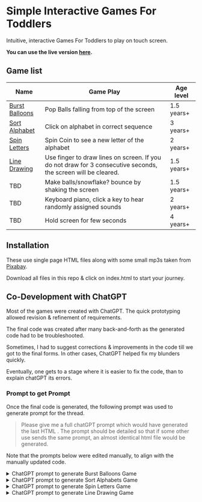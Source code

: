 # Simple Interactive Games For Toddlers

Intuitive, interactive Games For Toddlers to play on touch screen.

**You can use the live version [here](https://arun-ks.github.io/ToddlerGames/).**

## Game list
| Name | Game Play | Age level |
|-------|----------|------------|
|[Burst Balloons](https://arun-ks.github.io/ToddlerGames/BurstBaloons.html) | Pop Balls falling from top of the screen | 1.5 years+ | 
|[Sort Alphabet](https://arun-ks.github.io/ToddlerGames/SortAlphabets.html) | Click on alphabet in correct sequence  | 3 years+ |
|[Spin Letters](https://arun-ks.github.io/ToddlerGames/SpinLetters.html) | Spin Coin to see a new letter of the alphabet | 2 years+ |
|[Line Drawing](https://arun-ks.github.io/ToddlerGames/LineDrawing.html) | Use finger to draw lines on screen. If you do not draw for 3 consecutive seconds, the screen will be cleared. | 1.5 years+ |
|TBD | Make balls/snowflake? bounce by shaking the screen  | 1.5 years+ |
|TBD | Keyboard piano, click a key to hear randomly assigned sounds  | 2 years+ |
|TBD | Hold screen for few seconds  | 4 years+ |


## Installation
These use single page HTML files along with some small mp3s taken from [Pixabay](https://pixabay.com/). 

Download all files in this repo & click on index.html to start your journey.


## Co-Development with ChatGPT
Most of the games were created with ChatGPT. The quick prototyping allowed revision & refinement of requirements.

The final code was created after many back-and-forth as the generated code had to be troubleshooted.

Sometimes, I had to suggest corrections & improvements in the code till we got to the final forms. In other cases, ChatGPT helped fix my blunders quickly.

Eventually, one gets to a stage where it is easier to fix the code, than to explain chatGPT its errors.

### Prompt to get Prompt
Once the final code is generated, the following prompt was used to generate prompt for the thread.

> Please give me a full chatGPT prompt which would have generated the last HTML .
> The prompt should be detailed so that if some other use sends the same prompt, an almost identical html file would be generated.

Note that the prompts below were edited manually, to align with the manually updated code.

<details closed>
<summary>ChatGPT prompt to generate Burst Balloons Game  </summary>

```
 Create an HTML webpage with an interactive animation. The animation should involve colorful blobs falling from the top of the screen to the bottom. When a blob reaches the bottom, it should pop or explode with a sound effect. Users should also be able to click or touch a blob to make it pop instantly with a sound effect.
 Here are the specific requirements:
 1. The webpage should have a container element that covers the entire viewport, ensuring no overflow.
 2. Blobs should be created and fall from the top of the screen to the bottom.
 3. Blobs should have a circular shape (border-radius: 50%) and should be of random sizes, with a minimum size of 50px.
 4. Blobs should have random colors. You can use a function to generate random colors.
 5. Blobs should fall at a speed determined by a user-controllable slider. There should be a slider control that allows users to adjust the falling speed of the blobs.
 6. Users should be able to click or touch a blob to make it pop. When a blob is clicked or touched, it should pop with an animation and play a pop sound effect. The pop sound effect should be randomly selected from a list of three sound files: "pop0.mp3," "pop1.mp3," and "pop2.mp3."
 7. The first five blobs should be created within a gap of 0.05 seconds from page load. After that, blobs should be continuously generated at a fixed interval of 0.4 seconds.
 8. The animation for the falling blobs should be smooth and include easing. Blobs should scale slightly as they fall but should maintain their original shape and color throughout the animation.
 9. Ensure that the animation is visually appealing and that the blobs smoothly disappear after popping.
 10. Use appropriate HTML, CSS, and JavaScript to implement this animation. Make sure to include any necessary event listeners and handlers.
 
 Please provide a complete HTML file that includes all the necessary code, styles, and scripts to achieve the described animation. Ensure that the pop sound files are included and properly referenced. If any additional assets or files are required, specify how they should be organized within the project folder.
```

</details>


<details closed>
<summary>ChatGPT prompt to generate Sort Alphabets Game  </summary>

```
Create an HTML5 game suitable for toddlers. The game should be a simple educational game designed to help toddlers learn the alphabet in a fun and interactive way.

Here are the specific requirements for the game:

1. **Game Layout**:
   - The game should be played in a web browser and should utilize HTML5, CSS, and JavaScript.
   - The game should be visually appealing and child-friendly.

2. **Game Start**:
   - When the game starts, it should display 5 colorful 3D boxes on the screen.
   - Each box should contain a random letter of the alphabet. These letters should be chosen consecutively but displayed in a random order within the boxes.
   - The boxes should be positioned randomly within the top 60% of the screen, and they should not overlap.

3. **Gameplay**:
   - The purpose of the game is to teach toddlers the correct order of the alphabet.
   - When a toddler clicks/touches a box with the correct letter in the current alphabetical order, the box should respond as follows:
     - The box should get a yellow halo to indicate correctness.
     - A pleasant sound (e.g., 'correct.mp3') should play to reinforce the correct choice.
     - The selected box should move to the bottom of the screen, next to the previous box selected in the correct order.
   - When a toddler clicks/touches a box with an incorrect letter, the box should respond as follows:
     - The box should shake or wobble to indicate an incorrect choice.
     - A distinct sound (e.g., 'wrong.mp3' or 'oops.mp3') should play to provide feedback.
     - The box should return to its original position.

4. **Game Completion**:
   - The game should end when the toddler successfully selects all 5 boxes in the correct alphabetical order.
   - Upon completion, a congratulatory popup should appear with a message like "Congratulations! You've completed the alphabet."
   - The popup should include an option to restart the game.

5. **Visuals**:
   - The boxes should have a 3D effect to make them visually appealing to toddlers.
   - The background color should be child-friendly.
   - The text inside the boxes should be large and easy to read, suitable for toddlers.
   - The boxes and letters should have bright and attractive colors.
   - The popup should have a child-friendly design.

6. **Audio**:
   - The game should incorporate appropriate audio feedback, including the sounds mentioned above for correct and incorrect choices.
   - Ensure the audio is not too loud or startling for toddlers.

7. **Title**:
   - The title of the game should be "Sort Alphabet Game" to indicate its purpose.

Please generate an HTML5 document that implements this game with the specified features. Ensure the code is well-structured, commented, and easy to understand. Additionally, make sure the game is responsive and suitable for both desktop and mobile devices.

Feel free to use any external resources (such as audio files) to enhance the game. Thank you!
```

</details>


<details closed>
<summary>ChatGPT prompt to generate Spin Letters Game  </summary>

```
Create an HTML5 page for a toddler game with the following features:
- The game should display a circle that covers 90% of the visible window.
- Inside the circle, there should be 1 alphabetic character. This can be randomly chosen as upper case or lower casse 
- The circle should initially appear with the first set of characters.
- When a user taps or clicks on the circle, it should perform a spinning animation for 2 seconds, mimicking the way a coin spins when tossed.
- During the spinning animation, the circle should rotate along the vertical axis.
- After the spinning animation ends, a new random  English letters should replace the previous characters inside the circle.
- The circle should react to user input, so if the user clicks while it's spinning, it should complete the current animation and then perform the spinning again.
- The game should prevent multiple simultaneous spins (no double-clicking during a spin).
- The font size of the characters inside the circle should be large enough to cover approximately 90% of the circle's area.
- The circle and characters should have appropriate color schemes and styles for toddlers (e.g., bright colors, bold letters).
- The game should be simple and user-friendly, designed for toddlers to interact with and enjoy.

Please generate the full HTML code for this toddler game based on the given specifications. Ensure that the spinning animation and character replacement work as described, and provide an example audio file or placeholder for it.
```
</details>


<details closed>
<summary>ChatGPT prompt to generate Line Drawing Game  </summary>

```
Create a simple HTML5 game for toddler using a canvas element that allows users to draw lines & has the following features:
- The play screen should cover the entire screen. When the user drags the mouse or finger over the screen, a thick multicolor line should be drawn.
- When the user releases the mouse or lifts the finger, the line should slowly start to fade, eventually fading out over 3 seconds.
- There is no restriction on the length of the line-drawing, and while the previous line is fading out, the user should be able to create a new line.
- The line should have a double thickness of 20 pixels, and different sections of the line should have different colors instead of the entire line changing color.
- The background color of the page should be light gray (#f0f0f0).

```
</details>

##
